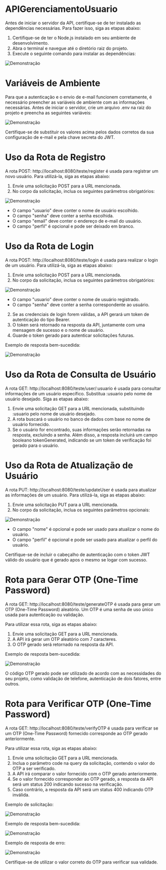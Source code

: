 # APIGerenciamentoUsuario

Antes de iniciar o servidor da API, certifique-se de ter instalado as dependências necessárias. Para fazer isso, siga as etapas abaixo:

   1. Certifique-se de ter o Node.js instalado em seu ambiente de desenvolvimento.
   2. Abra o terminal e navegue até o diretório raiz do projeto.
   3. Execute o seguinte comando para instalar as dependências:
    
  <img src="https://github.com/TRQ10/rdm.images/blob/main/install.png" alt="Demonstração">
  
# Variáveis de Ambiente
  
Para que a autenticação e o envio de e-mail funcionem corretamente, é necessário preencher as variáveis de ambiente com as informações necessárias. Antes de iniciar o servidor, crie um arquivo .env na raiz do projeto e preencha as seguintes variáveis:

<img src="https://github.com/TRQ10/rdm.images/blob/main/ENV.png" alt="Demonstração">

Certifique-se de substituir os valores acima pelos dados corretos da sua configuração de e-mail e pela chave secreta do JWT.

# Uso da Rota de Registro

A rota POST: http://localhost:8080/teste/register é usada para registrar um novo usuário. Para utilizá-la, siga as etapas abaixo:

   1. Envie uma solicitação POST para a URL mencionada.
   2. No corpo da solicitação, inclua os seguintes parâmetros obrigatórios:

   <img src="https://github.com/TRQ10/rdm.images/blob/main/register.png" alt="Demonstração">
   
   - O campo "usuario" deve conter o nome de usuário escolhido.
   - O campo "senha" deve conter a senha escolhida.
   - O campo "email" deve conter o endereço de e-mail do usuário.
   - O campo "perfil" é opcional e pode ser deixado em branco.

# Uso da Rota de Login

A rota POST: http://localhost:8080/teste/login é usada para realizar o login de um usuário. Para utilizá-la, siga as etapas abaixo:

   1. Envie uma solicitação POST para a URL mencionada.
   2. No corpo da solicitação, inclua os seguintes parâmetros obrigatórios:
   
   <img src="https://github.com/TRQ10/rdm.images/blob/main/login.png" alt="Demonstração">
   
   - O campo "usuario" deve conter o nome de usuário registrado.
   - O campo "senha" deve conter a senha correspondente ao usuário.
   
   2. Se as credenciais de login forem válidas, a API gerará um token de autenticação do tipo Bearer.
   3. O token será retornado na resposta da API, juntamente com uma mensagem de sucesso e o nome de usuário.
   4. Guarde o token gerado para autenticar solicitações futuras.
   
   Exemplo de resposta bem-sucedida:
   
   <img src="https://github.com/TRQ10/rdm.images/blob/main/login-sucesso.png" alt="Demonstração">
   
# Uso da Rota de Consulta de Usuário

A rota GET: http://localhost:8080/teste/user/:usuario é usada para consultar informações de um usuário específico. Substitua :usuario pelo nome de usuário desejado. Siga as etapas abaixo:

   1. Envie uma solicitação GET para a URL mencionada, substituindo :usuario pelo nome de usuário desejado.
   2. A rota buscará o usuário no banco de dados com base no nome de usuário fornecido.
   3. Se o usuário for encontrado, suas informações serão retornadas na resposta, excluindo a senha. Além disso, a resposta incluirá um campo booleano tokenGenerated, indicando se um token de verificação foi gerado para o usuário.

# Uso da Rota de Atualização de Usuário

A rota PUT: http://localhost:8080/teste/updateUser é usada para atualizar as informações de um usuário. Para utilizá-la, siga as etapas abaixo:

   1. Envie uma solicitação PUT para a URL mencionada.
   2. No corpo da solicitação, inclua os seguintes parâmetros opcionais:

   <img src="https://github.com/TRQ10/rdm.images/blob/main/update.png" alt="Demonstração">
   
   - O campo "nome" é opcional e pode ser usado para atualizar o nome do usuário.
   - O campo "perfil" é opcional e pode ser usado para atualizar o perfil do usuário.
   
   Certifique-se de incluir o cabeçalho de autenticação com o token JWT válido do usuário que é gerado apos o mesmo se logar com sucesso.

# Rota para Gerar OTP (One-Time Password)

A rota GET: http://localhost:8080/teste/generateOTP é usada para gerar um OTP (One-Time Password) aleatório. Um OTP é uma senha de uso único usada para autenticação ou validação.

Para utilizar essa rota, siga as etapas abaixo:

   1. Envie uma solicitação GET para a URL mencionada.
   2. A API irá gerar um OTP aleatório com 7 caracteres.
   3. O OTP gerado será retornado na resposta da API.

   Exemplo de resposta bem-sucedida:
   
   <img src="https://github.com/TRQ10/rdm.images/blob/main/otp.png" alt="Demonstração">
   
   O código OTP gerado pode ser utilizado de acordo com as necessidades do seu projeto, como validação de telefone, autenticação de dois fatores, entre outros.
   
# Rota para Verificar OTP (One-Time Password)
   A rota GET: http://localhost:8080/teste/verifyOTP é usada para verificar se um OTP (One-Time Password) fornecido corresponde ao OTP gerado anteriormente.

Para utilizar essa rota, siga as etapas abaixo:

   1. Envie uma solicitação GET para a URL mencionada.
   2. Inclua o parâmetro code na query da solicitação, contendo o valor do OTP a ser verificado.
   3. A API irá comparar o valor fornecido com o OTP gerado anteriormente.
   4. Se o valor fornecido corresponder ao OTP gerado, a resposta da API será um status 200 indicando sucesso na verificação.
   5. Caso contrário, a resposta da API será um status 400 indicando OTP inválida.
   
   Exemplo de solicitação:
   
   <img src="https://github.com/TRQ10/rdm.images/blob/main/urlEXP.png" alt="Demonstração">
   
   Exemplo de resposta bem-sucedida:
   
   <img src="https://github.com/TRQ10/rdm.images/blob/main/yesV.png" alt="Demonstração">
   
   Exemplo de resposta de erro:
   
   <img src="https://github.com/TRQ10/rdm.images/blob/main/noV.png" alt="Demonstração">
  
   Certifique-se de utilizar o valor correto do OTP para verificar sua validade.
   
